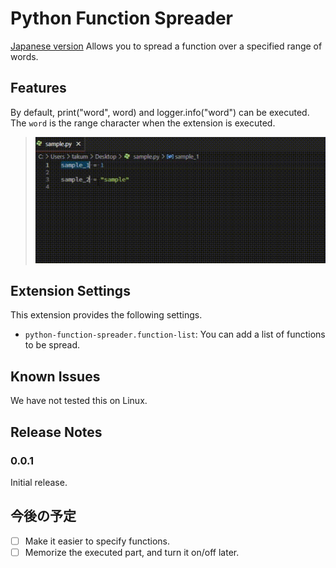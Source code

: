 # Python Function Spreader
[Japanese version](./README_jp.md)
Allows you to spread a function over a specified range of words.


## Features
By default, print("word", word) and logger.info("word") can be executed.
The `word` is the range character when the extension is executed.

> ![MayaQuickDocument_Selection](./images/python-function-spreader-main.gif)

## Extension Settings
This extension provides the following settings.

* `python-function-spreader.function-list`: You can add a list of functions to be spread.

## Known Issues
We have not tested this on Linux.

## Release Notes

### 0.0.1
Initial release.

## 今後の予定
* [ ] Make it easier to specify functions.
* [ ] Memorize the executed part, and turn it on/off later.